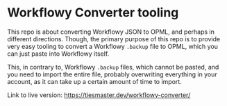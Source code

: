 # Workflowy Converter tooling

This repo is about converting Workflowy JSON to OPML, and perhaps in different directions. Though, the primary purpose of this repo is to provide very easy tooling to convert a Workflowy `.backup` file to OPML, which you can just paste into Workflowy itself.

This, in contrary to, Workflowy `.backup` files, which cannot be pasted, and you need to import the entire file, probably overwriting everything in your account, as it can take up a certain amount of time to import.

Link to live version: https://tiesmaster.dev/workflowy-converter/
